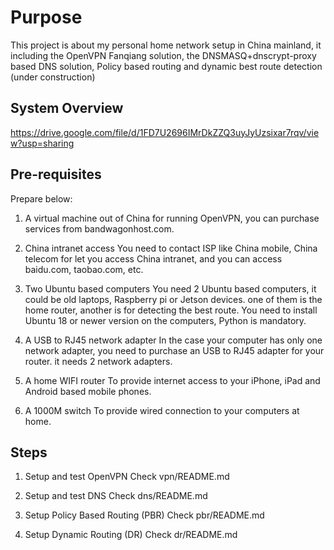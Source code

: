 # Purpose
This project is about my personal home network setup in China mainland, it including the OpenVPN Fanqiang solution, the DNSMASQ+dnscrypt-proxy based DNS solution, Policy based routing and dynamic best route detection (under construction)

## System Overview
https://drive.google.com/file/d/1FD7U2696IMrDkZZQ3uyJyUzsixar7rqv/view?usp=sharing

## Pre-requisites
Prepare below:
1. A virtual machine out of China for running OpenVPN, you can purchase services from bandwagonhost.com.

2. China intranet access
You need to contact ISP like China mobile, China telecom for let you access China intranet, and you can access baidu.com, taobao.com, etc.

3. Two Ubuntu based computers 
You need 2 Ubuntu based computers, it could be old laptops, Raspberry pi or Jetson devices. one of them is the home router, another is for detecting the best route.
You need to install Ubuntu 18 or newer version on the computers, Python is mandatory.

4. A USB to RJ45 network adapter
In the case your computer has only one network adapter, you need to purchase an USB to RJ45 adapter for your router. it needs 2 network adapters.

5. A home WIFI router
To provide internet access to your iPhone, iPad and Android based mobile phones.

6. A 1000M switch
To provide wired connection to your computers at home.


## Steps
1. Setup and test OpenVPN
Check vpn/README.md

2. Setup and test DNS
Check dns/README.md

3. Setup Policy Based Routing (PBR)
Check pbr/README.md

4. Setup Dynamic Routing (DR)
Check dr/README.md



